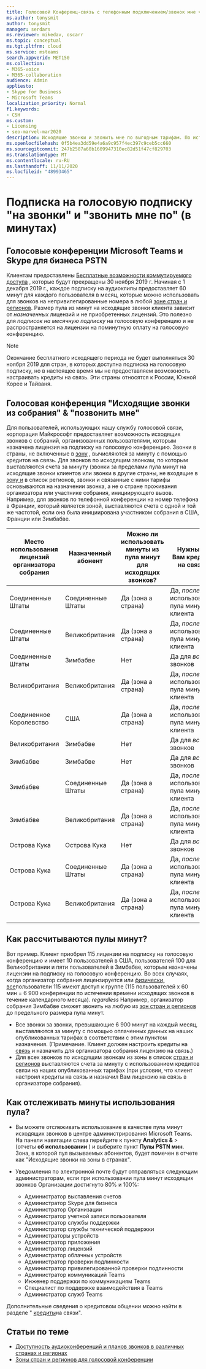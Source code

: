 ```yaml
---
title: Голосовой Конференц-связь с телефонным подключением/звонок мне через минут
ms.author: tonysmit
author: tonysmit
manager: serdars
ms.reviewer: mikedav, oscarr
ms.topic: conceptual
ms.tgt.pltfrm: cloud
ms.service: msteams
search.appverid: MET150
ms.collection:
- M365-voice
- M365-collaboration
audience: Admin
appliesto:
- Skype for Business
- Microsoft Teams
localization_priority: Normal
f1.keywords:
- CSH
ms.custom:
- Licensing
- seo-marvel-mar2020
description: Исходящие звонки и звонить мне по выгодным тарифам. По истечении 1 декабря 2019 каждая подписка на голосовую конференцию предоставляет 60 минут для каждого пользователя в каждой зоне.
ms.openlocfilehash: 0f5b4ea3dd59e4a6a9c957f4ec397c9ceb5cc660
ms.sourcegitcommit: 247b2587a60b1609947310ec82d51f47cf829703
ms.translationtype: MT
ms.contentlocale: ru-RU
ms.lasthandoff: 11/11/2020
ms.locfileid: "48993465"
---
```

# <a name="audio-conferencing-subscription-dial-outcall-me-at-minutes-benefit"></a>Подписка на голосовую подписку "на звонки" и "звонить мне по" (в минутах)

## <a name="microsoft-teams-and-skype-for-business-pstn-audio-conferencing"></a>Голосовые конференции Microsoft Teams и Skype для бизнеса PSTN

Клиентам предоставлены [Бесплатные возможности коммутируемого доступа](complimentary-dial-out-period.md) , которые будут прекращены 30 ноября 2019 г. Начиная с 1 декабря 2019 г., каждое подписку на аудиоклипы предоставляет 60 минут для каждого пользователя в месяц, которые можно использовать для звонков на непривилегированные номера в любой [зоне стран и регионов](audio-conferencing-zones.md). Размер пула из минут на исходящие звонки клиента зависит от *назначенных* лицензий и не приобретенных лицензий. Это полезно для *подписок на месячную подписку* на голосовую конференцию и не распространяется на лицензии на поминутную оплату на голосовую конференцию. 

> [!NOTE]
> Окончание бесплатного исходящего периода не будет выполняться 30 ноября 2019 для стран, в которых доступна подписка на голосовую подписку, но в настоящее время мы не предоставляем возможность настраивать кредиты на связь. Эти страны относятся к России, Южной Корее и Тайваня.


## <a name="audio-conferencing-dial-out-from-a-meeting--call-me-at-details"></a>Голосовая конференция "Исходящие звонки из собрания" & "позвонить мне"

Для пользователей, использующих нашу службу голосовой связи, корпорация Майкрософт предоставляет возможность исходящих звонков с собраний, организованных пользователями, которым назначена лицензия на подписку на голосовую конференцию. Звонки в страны, не включенные в [зону](audio-conferencing-zones.md) , вычисляются за минуту с помощью кредитов на связь. Для звонков по исходящим звонкам, по которым выставляются счета за минуту (звонки за пределами пула минут на исходящие звонки клиентов или звонки в другие страны, не входящие в [зону и](audio-conferencing-zones.md) в список регионов, звонки и связанные с ними тарифы основываются на назначении звонка, а не о стране проживания организатора или участнике собрания, инициирующего вызов. Например, для звонков по телефонной конференции на номер телефона в Франции, который является зоной, выставляются счета с одной и той же частотой, если она была инициирована участником собрания в США, Франции или Зимбабве. 


|Место использования лицензий организатора собрания |Назначенный абонент |Можно ли использовать минуты из пула минут для исходящих звонков?|Нужны ли Вам кредиты на связи?|
|---------|---------|---------|---------|
|Соединенные Штаты |Соединенные Штаты |Да (зона а страна) |Да, *после* использования пула минут клиента         |
|Соединенные Штаты |Великобритания|Да (зона а страна) |  Да, *после* использования пула минут клиента       |
|Соединенные Штаты     |Зимбабве|    Нет     |     Да для *всех* звонков    |
|Великобритания     |Великобритания|Да (зона а страна) |  Да, *после* использования пула минут клиента       |
|Соединенное Королевство     |США |Да (зона а страна) |  Да, *после* использования пула минут клиента       |
|Великобритания     |Зимбабве|    Нет     |   Да для *всех* звонков      |
|Зимбабве     |Зимбабве|    Нет     |    Да для *всех* звонков     |
|Зимбабве     |Соединенные Штаты | Да (зона а страна) | Да, *после* использования пула минут клиента        |
|Зимбабве     |Великобритания | Да (зона а страна) | Да, *после* использования пула минут клиента        |
|Острова Кука     |Острова Кука |   Нет      |    Да для *всех* звонков     |
|Острова Кука     |Соединенные Штаты  | Да (зона а страна) |  Да, *после* использования пула минут клиента       |
|Острова Кука     |Великобритания | Да (зона а страна) | Да, *после* использования пула минут клиента        |
|    |         |         |         |

## <a name="how-are-minute-pools-calculated"></a>Как рассчитываются пулы минут?

Вот пример. Клиент приобрел 115 лицензии на подписку на голосовую конференцию и имеет 10 пользователей в США, пользователей 100 для Великобритании и пяти пользователей в Зимбабве, которым назначены лицензии на подписку на голосовую конференцию. Во всех случаях, когда организатор собрания лицензируется или [физически, все](audio-conferencing-zones.md)пользователи 115 имеют доступ к группе (115 пользователей x 60 мин = 6 900 конференции по истечении времени исходящих звонков в течение календарного месяца). *regardless* Например, организатор собрания Зимбабве сможет звонить на любую из [зон стран и регионов](audio-conferencing-zones.md) до предельного размера пула минут.

- Все звонки за звонки, превышающие 6 900 минут на каждый месяц, выставляются за минуту с помощью оплаченных данных на наших опубликованных тарифах в соответствии с этим пунктом назначения. (Примечание. Клиент должен настроить кредиты на [связь](what-are-communications-credits.md) и назначить для организатора собрания лицензию на связь.)
- Для всех звонков по исходящим звонкам из зоны в список [стран и регионов](audio-conferencing-zones.md) выставляются счета за минуту с использованием кредитов связи на наших опубликованных тарифах (при условии, что клиент настроил кредиты на связь и назначил Вам лицензию на связь в организаторе собрания).

## <a name="how-can-i-monitor-minute-my-pool-usage"></a>Как отслеживать минуты использования пула?

- Вы можете отслеживать использование в качестве пула минут исходящих звонков в центре администрирования Microsoft Teams. На панели навигации слева перейдите к пункту **Analytics &**  >  (отчеты **об использовании** ) и выберите пункт **Пулы PSTN мин**. Зона, в которой пул вызываемых абонентов, будет помечен в отчете как "Исходящие звонки на зоны в странах".
- Уведомления по электронной почте будут отправляться следующим администраторам, если при использовании пула минут исходящих звонков Организации достигнуто 80% и 100%:

  - Администратор выставления счетов
  - Администратор Skype для бизнеса
  - Администратор Организации
  - Администратор учетной записи пользователя
  - Администратор службы поддержки
  - Администратор службы технической поддержки
  - Администраторы устройств
  - Администратор приложения
  - Администратор лицензий
  - Администратор облачных устройств
  - Администратор проверки подлинности
  - Администратор привилегированной проверки подлинности
  - Администратор коммуникаций Teams
  - Инженер поддержки по коммуникациям Teams
  - Специалист по поддержке взаимодействия в Teams
  - Администратор служб Teams

Дополнительные сведения о кредитовом общении можно найти в разделе " [кредиты](what-are-communications-credits.md)на связи".

## <a name="related-topics"></a>Статьи по теме

- [Доступность аудиоконференций и планов звонков в различных странах и регионах](country-and-region-availability-for-audio-conferencing-and-calling-plans/country-and-region-availability-for-audio-conferencing-and-calling-plans.md)
- [Зоны стран и регионов для голосовой конференции](audio-conferencing-zones.md)
